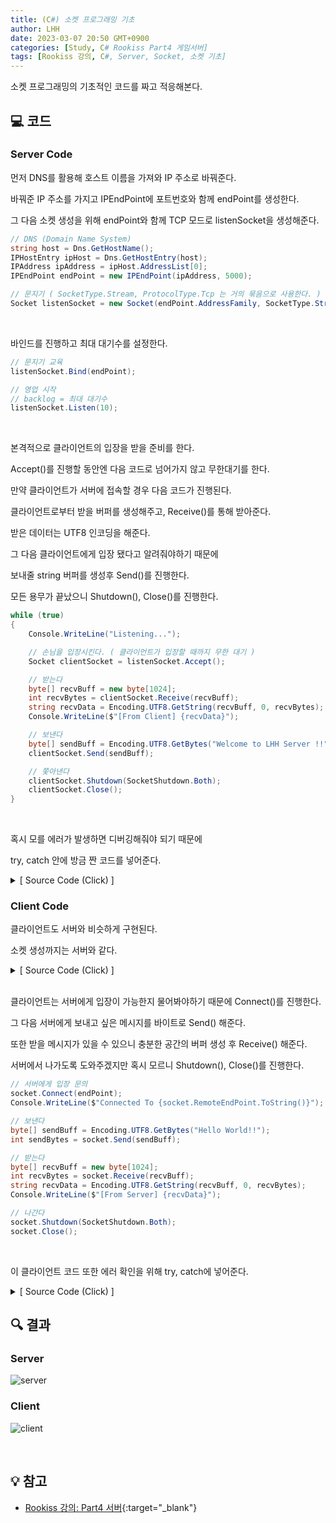 ```yaml
---
title: (C#) 소켓 프로그래밍 기초
author: LHH
date: 2023-03-07 20:50 GMT+0900
categories: [Study, C# Rookiss Part4 게임서버]
tags: [Rookiss 강의, C#, Server, Socket, 소켓 기초]
---
```


소켓 프로그래밍의 기초적인 코드를 짜고 적응해본다.

## 💻 코드
### Server Code
먼저 DNS를 활용해 호스트 이름을 가져와 IP 주소로 바꿔준다.

바꿔준 IP 주소를 가지고 IPEndPoint에 포트번호와 함께 endPoint를 생성한다.

그 다음 소켓 생성을 위해 endPoint와 함께 TCP 모드로 listenSocket을 생성해준다.
```cs
// DNS (Domain Name System)
string host = Dns.GetHostName();
IPHostEntry ipHost = Dns.GetHostEntry(host);
IPAddress ipAddress = ipHost.AddressList[0];
IPEndPoint endPoint = new IPEndPoint(ipAddress, 5000);

// 문지기 ( SocketType.Stream, ProtocolType.Tcp 는 거의 묶음으로 사용한다. )
Socket listenSocket = new Socket(endPoint.AddressFamily, SocketType.Stream, ProtocolType.Tcp);
```
<br>

바인드를 진행하고 최대 대기수를 설정한다.
```cs
// 문지기 교육
listenSocket.Bind(endPoint);

// 영업 시작
// backlog = 최대 대기수
listenSocket.Listen(10);
```
<br>

본격적으로 클라이언트의 입장을 받을 준비를 한다.

Accept()를 진행할 동안엔 다음 코드로 넘어가지 않고 무한대기를 한다.

만약 클라이언트가 서버에 접속할 경우 다음 코드가 진행된다.

클라이언트로부터 받을 버퍼를 생성해주고, Receive()를 통해 받아준다.

받은 데이터는 UTF8 인코딩을 해준다.

그 다음 클라이언트에게 입장 됐다고 알려줘야하기 때문에

보내줄 string 버퍼를 생성후 Send()를 진행한다.

모든 용무가 끝났으니 Shutdown(), Close()를 진행한다.
```cs
while (true)
{
    Console.WriteLine("Listening...");

    // 손님을 입장시킨다. ( 클라이언트가 입장할 때까지 무한 대기 )
    Socket clientSocket = listenSocket.Accept();

    // 받는다
    byte[] recvBuff = new byte[1024];
    int recvBytes = clientSocket.Receive(recvBuff);
    string recvData = Encoding.UTF8.GetString(recvBuff, 0, recvBytes);    // 버퍼, 받을 데이터 시작 위치, 몇 만큼 받을지
    Console.WriteLine($"[From Client] {recvData}");

    // 보낸다
    byte[] sendBuff = Encoding.UTF8.GetBytes("Welcome to LHH Server !!");
    clientSocket.Send(sendBuff);

    // 쫓아낸다
    clientSocket.Shutdown(SocketShutdown.Both);
    clientSocket.Close();
}
```
<br>

혹시 모를 에러가 발생하면 디버깅해줘야 되기 때문에

try, catch 안에 방금 짠 코드를 넣어준다.

<details>
<summary> [ Source Code (Click) ] </summary>
<div markdown="1">

```cs
class Program
{ 
    static void Main(string[] args)
    {
        // DNS (Domain Name System)
        string host = Dns.GetHostName();
        IPHostEntry ipHost = Dns.GetHostEntry(host);
        IPAddress ipAddress = ipHost.AddressList[0];
        IPEndPoint endPoint = new IPEndPoint(ipAddress, 5000);

        // 문지기 ( SocketType.Stream, ProtocolType.Tcp 는 거의 묶음으로 사용한다. )
        Socket listenSocket = new Socket(endPoint.AddressFamily, SocketType.Stream, ProtocolType.Tcp);

        try
        {
            // 문지기 교육
            listenSocket.Bind(endPoint);

            // 영업 시작
            // backlog = 최대 대기수
            listenSocket.Listen(10);

            while (true)
            {
                Console.WriteLine("Listening...");

                // 손님을 입장시킨다. ( 클라이언트가 입장할 때까지 무한 대기 )
                Socket clientSocket = listenSocket.Accept();

                // 받는다
                byte[] recvBuff = new byte[1024];
                int recvBytes = clientSocket.Receive(recvBuff);
                string recvData = Encoding.UTF8.GetString(recvBuff, 0, recvBytes);    // 버퍼, 받을 데이터 시작 위치, 몇 만큼 받을지
                Console.WriteLine($"[From Client] {recvData}");

                // 보낸다
                byte[] sendBuff = Encoding.UTF8.GetBytes("Welcome to LHH Server !!");
                clientSocket.Send(sendBuff);

                // 쫓아낸다
                clientSocket.Shutdown(SocketShutdown.Both);
                clientSocket.Close();
            }
        }
        catch(Exception ex)
        {
            Console.WriteLine(ex.ToString());
        }
    }
}
```

</div>
</details>

### Client Code
클라이언트도 서버와 비슷하게 구현된다.

소켓 생성까지는 서버와 같다.
<details>
<summary> [ Source Code (Click) ] </summary>
<div markdown="1">

```cs
string host = Dns.GetHostName();
IPHostEntry ipHost = Dns.GetHostEntry(host);
IPAddress ipAddress = ipHost.AddressList[0];
IPEndPoint endPoint = new IPEndPoint(ipAddress, 5000);

Socket socket = new Socket(endPoint.AddressFamily, SocketType.Stream, ProtocolType.Tcp);
```

</div>
</details>

<br>

클라이언트는 서버에게 입장이 가능한지 물어봐야하기 때문에 Connect()를 진행한다.

그 다음 서버에게 보내고 싶은 메시지를 바이트로 Send() 해준다.

또한 받을 메시지가 있을 수 있으니 충분한 공간의 버퍼 생성 후 Receive() 해준다.

서버에서 나가도록 도와주겠지만 혹시 모르니 Shutdown(), Close()를 진행한다.
```cs
// 서버에게 입장 문의
socket.Connect(endPoint);
Console.WriteLine($"Connected To {socket.RemoteEndPoint.ToString()}");

// 보낸다
byte[] sendBuff = Encoding.UTF8.GetBytes("Hello World!!");
int sendBytes = socket.Send(sendBuff);

// 받는다
byte[] recvBuff = new byte[1024];
int recvBytes = socket.Receive(recvBuff);
string recvData = Encoding.UTF8.GetString(recvBuff, 0, recvBytes);
Console.WriteLine($"[From Server] {recvData}");

// 나간다
socket.Shutdown(SocketShutdown.Both);
socket.Close();
```
<br>

이 클라이언트 코드 또한 에러 확인을 위해 try, catch에 넣어준다.
<details>
<summary> [ Source Code (Click) ] </summary>
<div markdown="1">

```cs
static void Main(string[] args)
{
    // DNS (Domain Name System)
    string host = Dns.GetHostName();
    IPHostEntry ipHost = Dns.GetHostEntry(host);
    IPAddress ipAddress = ipHost.AddressList[0];
    IPEndPoint endPoint = new IPEndPoint(ipAddress, 5000);

    // 휴대폰 설정
    Socket socket = new Socket(endPoint.AddressFamily, SocketType.Stream, ProtocolType.Tcp);

    try
    {
        // 문지기에게 입장 문의
        socket.Connect(endPoint);
        Console.WriteLine($"Connected To {socket.RemoteEndPoint.ToString()}");

        // 보낸다
        byte[] sendBuff = Encoding.UTF8.GetBytes("Hello World!!");
        int sendBytes = socket.Send(sendBuff);

        // 받는다
        byte[] recvBuff = new byte[1024];
        int recvBytes = socket.Receive(recvBuff);
        string recvData = Encoding.UTF8.GetString(recvBuff, 0, recvBytes);
        Console.WriteLine($"[From Server] {recvData}");

        // 나간다
        socket.Shutdown(SocketShutdown.Both);
        socket.Close();
    }
    catch (Exception ex)
    {
        Console.WriteLine(ex.ToString());
    }
}
```

</div>
</details>

## 🔍 결과
### Server
![server](https://user-images.githubusercontent.com/110723307/223429971-fbbf6c74-adf5-4a01-9d44-1448c89fd015.PNG)

### Client
![client](https://user-images.githubusercontent.com/110723307/223429931-0fdae587-dc90-4b61-915d-e83101d9f8d4.PNG)

<br>

## 💡 참고
- [Rookiss 강의: Part4 서버](https://www.inflearn.com/course/%EC%9C%A0%EB%8B%88%ED%8B%B0-mmorpg-%EA%B0%9C%EB%B0%9C-part4){:target="_blank"}